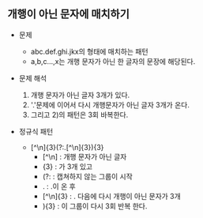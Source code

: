 ## 개행이 아닌 문자에 매치하기
- 문제 
	- abc.def.ghi.jkx의 형태에 매치하는 패턴
	- a,b,c…,x는 개행 문자가 아닌 한 글자의 문장에 해당된다.

- 문제 해석
	1) 개행 문자가 아닌 글자 3개가 있다.
	2) '.'문제에 이어서 다시 개행문자가 아닌 글자 3개가 온다.
	3) 그리고 2)의 패턴은 3회 바복한다.

- 정규식 패턴
	- [^\n]{3}(?:\.[^\n]{3}){3}
		- [^\n] : 개행 문자가 아닌 글자
		- {3}   : 가 3개 있고
		- (?:   : 캡쳐하지 않는 그룹이 시작
		- \.    : .이 온 후
		- [^\n]{3} : . 다음에 다시 개행이 아닌 문자가 3개
		- ){3}  : 이 그룹이 다시 3회 반복 한다.